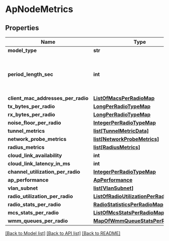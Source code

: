 # ApNodeMetrics

## Properties
Name | Type | Description | Notes
------------ | ------------- | ------------- | -------------
**model_type** | **str** |  | 
**period_length_sec** | **int** | How many seconds the AP measured for the metric | [optional] 
**client_mac_addresses_per_radio** | [**ListOfMacsPerRadioMap**](ListOfMacsPerRadioMap.md) |  | [optional] 
**tx_bytes_per_radio** | [**LongPerRadioTypeMap**](LongPerRadioTypeMap.md) |  | [optional] 
**rx_bytes_per_radio** | [**LongPerRadioTypeMap**](LongPerRadioTypeMap.md) |  | [optional] 
**noise_floor_per_radio** | [**IntegerPerRadioTypeMap**](IntegerPerRadioTypeMap.md) |  | [optional] 
**tunnel_metrics** | [**list[TunnelMetricData]**](TunnelMetricData.md) |  | [optional] 
**network_probe_metrics** | [**list[NetworkProbeMetrics]**](NetworkProbeMetrics.md) |  | [optional] 
**radius_metrics** | [**list[RadiusMetrics]**](RadiusMetrics.md) |  | [optional] 
**cloud_link_availability** | **int** |  | [optional] 
**cloud_link_latency_in_ms** | **int** |  | [optional] 
**channel_utilization_per_radio** | [**IntegerPerRadioTypeMap**](IntegerPerRadioTypeMap.md) |  | [optional] 
**ap_performance** | [**ApPerformance**](ApPerformance.md) |  | [optional] 
**vlan_subnet** | [**list[VlanSubnet]**](VlanSubnet.md) |  | [optional] 
**radio_utilization_per_radio** | [**ListOfRadioUtilizationPerRadioMap**](ListOfRadioUtilizationPerRadioMap.md) |  | [optional] 
**radio_stats_per_radio** | [**RadioStatisticsPerRadioMap**](RadioStatisticsPerRadioMap.md) |  | [optional] 
**mcs_stats_per_radio** | [**ListOfMcsStatsPerRadioMap**](ListOfMcsStatsPerRadioMap.md) |  | [optional] 
**wmm_queues_per_radio** | [**MapOfWmmQueueStatsPerRadioMap**](MapOfWmmQueueStatsPerRadioMap.md) |  | [optional] 

[[Back to Model list]](../README.md#documentation-for-models) [[Back to API list]](../README.md#documentation-for-api-endpoints) [[Back to README]](../README.md)

